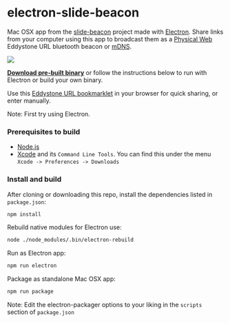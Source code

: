 # electron-slide-beacon
Mac OSX app from the [slide-beacon](https://github.com/dermike/slide-beacon) project made with [Electron](http://electron.atom.io).
Share links from your computer using this app to broadcast them as a [Physical Web](https://github.com/google/physical-web) Eddystone URL bluetooth beacon or [mDNS](https://github.com/google/physical-web/blob/master/documentation/mDNS_Support.md).

![](https://raw.githubusercontent.com/dermike/electron-slide-beacon/master/screenshot/screenshot.jpg)

**[Download pre-built binary](https://github.com/dermike/electron-slide-beacon/releases/download/0.3.0/PhysicalWebBroadcast.zip)** or follow the instructions below to run with Electron or build your own binary.

Use this [Eddystone URL bookmarklet](https://github.com/dermike/eddystone-bookmarklet) in your browser for quick sharing, or enter manually.

Note:
First try using Electron.

### Prerequisites to build

* [Node.js](https://nodejs.org/)
* [Xcode](https://developer.apple.com/xcode/download/) and its `Command Line Tools`. You can find this under the menu `Xcode -> Preferences -> Downloads`

### Install and build

After cloning or downloading this repo, install the dependencies listed in `package.json`:

```sh
npm install
```

Rebuild native modules for Electron use:

```sh
node ./node_modules/.bin/electron-rebuild
```

Run as Electron app:

```sh
npm run electron
```

Package as standalone Mac OSX app:

```sh
npm run package
```

Note: Edit the electron-packager options to your liking in the `scripts` section of `package.json`

